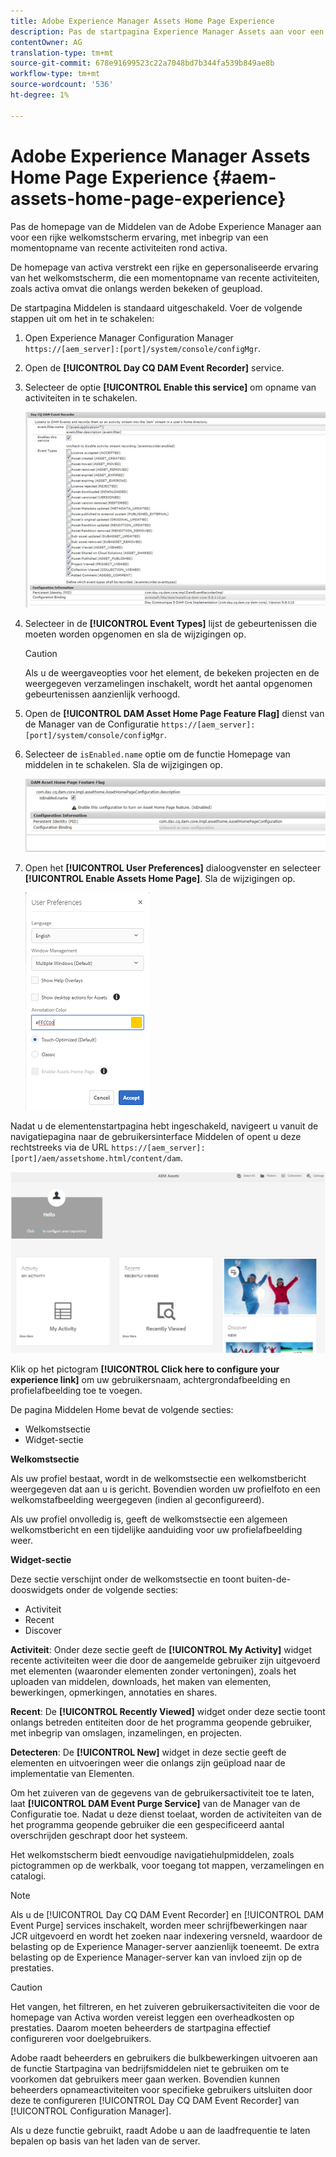 ```yaml
---
title: Adobe Experience Manager Assets Home Page Experience
description: Pas de startpagina Experience Manager Assets aan voor een uitgebreide ervaring met welkomstschermen, waaronder een momentopname van recente activiteiten rond middelen.
contentOwner: AG
translation-type: tm+mt
source-git-commit: 678e91699523c22a7048bd7b344fa539b849ae8b
workflow-type: tm+mt
source-wordcount: '536'
ht-degree: 1%

---
```



# Adobe Experience Manager Assets Home Page Experience {#aem-assets-home-page-experience}

Pas de homepage van de Middelen van de Adobe Experience Manager aan voor een rijke welkomstscherm ervaring, met inbegrip van een momentopname van recente activiteiten rond activa.

De homepage van activa verstrekt een rijke en gepersonaliseerde ervaring van het welkomstscherm, die een momentopname van recente activiteiten, zoals activa omvat die onlangs werden bekeken of geupload.

De startpagina Middelen is standaard uitgeschakeld. Voer de volgende stappen uit om het in te schakelen:

1. Open Experience Manager Configuration Manager `https://[aem_server]:[port]/system/console/configMgr`.
1. Open de **[!UICONTROL Day CQ DAM Event Recorder]** service.
1. Selecteer de optie **[!UICONTROL Enable this service]** om opname van activiteiten in te schakelen.

   ![chlimage_1-250](assets/chlimage_1-250.png)

1. Selecteer in de **[!UICONTROL Event Types]** lijst de gebeurtenissen die moeten worden opgenomen en sla de wijzigingen op.

   >[!CAUTION]
   >
   >Als u de weergaveopties voor het element, de bekeken projecten en de weergegeven verzamelingen inschakelt, wordt het aantal opgenomen gebeurtenissen aanzienlijk verhoogd.

1. Open de **[!UICONTROL DAM Asset Home Page Feature Flag]** dienst van de Manager van de Configuratie `https://[aem_server]:[port]/system/console/configMgr`.
1. Selecteer de `isEnabled.name` optie om de functie Homepage van middelen in te schakelen. Sla de wijzigingen op.

   ![chlimage_1-251](assets/chlimage_1-251.png)

1. Open het **[!UICONTROL User Preferences]** dialoogvenster en selecteer **[!UICONTROL Enable Assets Home Page]**. Sla de wijzigingen op.

   ![De elementenstartpagina inschakelen in het dialoogvenster Gebruikersvoorkeuren](assets/Annotation-color.png)

Nadat u de elementenstartpagina hebt ingeschakeld, navigeert u vanuit de navigatiepagina naar de gebruikersinterface Middelen of opent u deze rechtstreeks via de URL `https://[aem_server]:[port]/aem/assetshome.html/content/dam`.

![ervaringskoppeling configureren in de gebruikersinterface voor middelen](assets/config-experience-link.png)

Klik op het pictogram **[!UICONTROL Click here to configure your experience link]** om uw gebruikersnaam, achtergrondafbeelding en profielafbeelding toe te voegen.

De pagina Middelen Home bevat de volgende secties:

* Welkomstsectie
* Widget-sectie

**Welkomstsectie**

Als uw profiel bestaat, wordt in de welkomstsectie een welkomstbericht weergegeven dat aan u is gericht. Bovendien worden uw profielfoto en een welkomstafbeelding weergegeven (indien al geconfigureerd).

Als uw profiel onvolledig is, geeft de welkomstsectie een algemeen welkomstbericht en een tijdelijke aanduiding voor uw profielafbeelding weer.

**Widget-sectie**

Deze sectie verschijnt onder de welkomstsectie en toont buiten-de-dooswidgets onder de volgende secties:

* Activiteit
* Recent
* Discover

**Activiteit**: Onder deze sectie geeft de **[!UICONTROL My Activity]** widget recente activiteiten weer die door de aangemelde gebruiker zijn uitgevoerd met elementen (waaronder elementen zonder vertoningen), zoals het uploaden van middelen, downloads, het maken van elementen, bewerkingen, opmerkingen, annotaties en shares.

**Recent**: De **[!UICONTROL Recently Viewed]** widget onder deze sectie toont onlangs betreden entiteiten door de het programma geopende gebruiker, met inbegrip van omslagen, inzamelingen, en projecten.

**Detecteren**: De **[!UICONTROL New]** widget in deze sectie geeft de elementen en uitvoeringen weer die onlangs zijn geüpload naar de implementatie van Elementen.

Om het zuiveren van de gegevens van de gebruikersactiviteit toe te laten, laat **[!UICONTROL DAM Event Purge Service]** van de Manager van de Configuratie toe. Nadat u deze dienst toelaat, worden de activiteiten van de het programma geopende gebruiker die een gespecificeerd aantal overschrijden geschrapt door het systeem.

Het welkomstscherm biedt eenvoudige navigatiehulpmiddelen, zoals pictogrammen op de werkbalk, voor toegang tot mappen, verzamelingen en catalogi.

>[!NOTE]
>
>Als u de [!UICONTROL Day CQ DAM Event Recorder] en [!UICONTROL DAM Event Purge] services inschakelt, worden meer schrijfbewerkingen naar JCR uitgevoerd en wordt het zoeken naar indexering versneld, waardoor de belasting op de Experience Manager-server aanzienlijk toeneemt. De extra belasting op de Experience Manager-server kan van invloed zijn op de prestaties.

>[!CAUTION]
>
>Het vangen, het filtreren, en het zuiveren gebruikersactiviteiten die voor de homepage van Activa worden vereist leggen een overheadkosten op prestaties. Daarom moeten beheerders de startpagina effectief configureren voor doelgebruikers.
>
>Adobe raadt beheerders en gebruikers die bulkbewerkingen uitvoeren aan de functie Startpagina van bedrijfsmiddelen niet te gebruiken om te voorkomen dat gebruikers meer gaan werken. Bovendien kunnen beheerders opnameactiviteiten voor specifieke gebruikers uitsluiten door deze te configureren [!UICONTROL Day CQ DAM Event Recorder] van [!UICONTROL Configuration Manager].
>
>Als u deze functie gebruikt, raadt Adobe u aan de laadfrequentie te laten bepalen op basis van het laden van de server.
